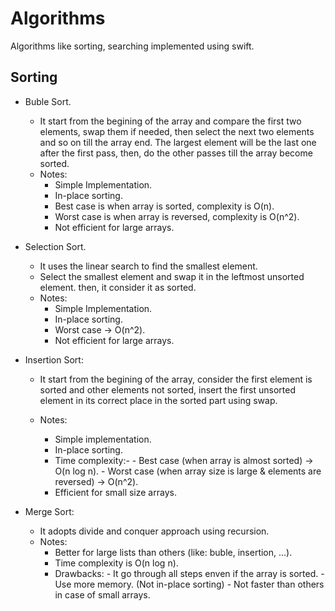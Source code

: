 
# Algorithms
  Algorithms like sorting, searching implemented using swift.


  ## Sorting
  
  - Buble Sort.
      - It start from the begining of the array and compare the first two elements, swap them if needed, then select the next two elements and so on till the array end. The largest element will be the last one after the first pass, then, do the other passes till the array become sorted.
      -  Notes:
            - Simple Implementation.
            - In-place sorting.
            - Best case is when array is sorted, complexity is O(n).
            - Worst case is when array is reversed, complexity is O(n^2).
            - Not efficient for large arrays.
  
  
  - Selection Sort.
      - It uses the linear search to find the smallest element.
      - Select the smallest element and swap it in the leftmost unsorted element. then, it consider it as sorted.
      - Notes:
        - Simple Implementation.
        - In-place sorting.
        - Worst case -> O(n^2).
        - Not efficient for large arrays.


  - Insertion Sort:
      - It start from the begining of the array, consider the first element is sorted and other elements not sorted, insert the first unsorted element in its correct place in the sorted part using swap.
 
       - Notes:
            - Simple implementation.
            - In-place sorting.
            - Time complexity:-
                  -  Best case (when array is almost sorted) -> O(n log n).
                  - Worst case (when array size is large & elements are reversed) -> O(n^2).
            - Efficient for small size arrays.


  - Merge Sort:
      - It adopts divide and conquer approach using recursion.
      - Notes:
          - Better for large lists than others (like: buble, insertion, ...).
          - Time complexity is O(n log n).
          - Drawbacks:
                - It go through all steps enven if the array is sorted.
                - Use more memory. (Not in-place sorting)
                - Not faster than others in case of small arrays.

